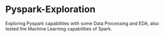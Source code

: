 # Pyspark-Exploration

Exploring Pyspark capabilities with some Data Processing and EDA, also tested the Machine Learning capabilities of Spark.
